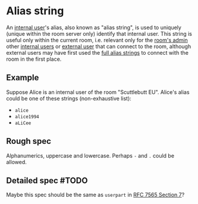 # Alias string

An [internal user](../Stakeholders/Internal%20user.md)'s alias, also known as "alias string", is used to uniquely (unique within the room server only) identify that internal user. This string is useful only within the current room, i.e. relevant only for the [room's admin](../Stakeholders/Room%20admin.md) other [internal users](../Stakeholders/Internal%20user.md) or [external user](../Stakeholders/External%20user.md) that can connect to the room, although external users may have first used the [full alias strings](Full%20alias%20string.md) to connect with the room in the first place.

## Example

Suppose Alice is an internal user of the room "Scuttlebutt EU". Alice's alias could be one of these strings (non-exhaustive list):

- `alice`
- `alice1994`
- `aLiCee`

## Rough spec

Alphanumerics, uppercase and lowercase. Perhaps `-` and `.` could be allowed.

## Detailed spec #TODO

Maybe this spec should be the same as `userpart` in [RFC 7565 Section 7](https://tools.ietf.org/html/rfc7565#section-7)?